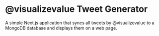 # @visualizevalue Tweet Generator

A simple Next.js application that syncs all tweets by @visualizevalue to a MongoDB
database and displays them on a web page.
